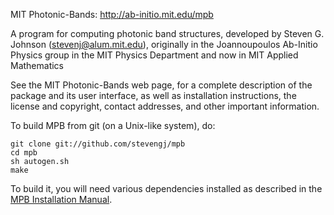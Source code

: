 MIT Photonic-Bands: http://ab-initio.mit.edu/mpb

A program for computing photonic band structures, developed by Steven
G. Johnson (stevenj@alum.mit.edu), originally in the Joannoupoulos
Ab-Initio Physics group in the MIT Physics Department and now in MIT
Applied Mathematics

See the MIT Photonic-Bands web page, for a complete description of the
package and its user interface, as well as installation instructions,
the license and copyright, contact addresses, and other important
information.

To build MPB from git (on a Unix-like system), do:
```
git clone git://github.com/stevengj/mpb
cd mpb
sh autogen.sh
make
```
To build it, you will need various dependencies installed as described
in the [MPB Installation Manual](http://ab-initio.mit.edu/wiki/index.php/MPB_Installation).
